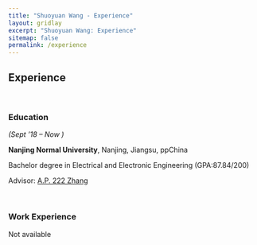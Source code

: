 ```yaml
---
title: "Shuoyuan Wang - Experience"
layout: gridlay
excerpt: "Shuoyuan Wang: Experience"
sitemap: false
permalink: /experience
---
```


## Experience
<p>&nbsp;</p>

<h3>Education</h3>

<p><em>(Sept &rsquo;18 &ndash; Now )</em></p>

<p><strong>Nanjing Normal University</strong>, Nanjing, Jiangsu, ppChina</p>

<p>Bachelor degree in Electrical and Electronic Engineering (GPA:87.84/200)</p>

<p>Advisor: <a href="http://d.njnu.edu.cn/person/3288.html">A.P. 222 Zhang</a> </p>

<p>&nbsp;</p>

<h3>Work Experience</h3>
<p>Not available</p>
